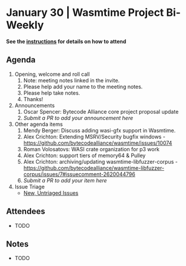 # January 30 | Wasmtime Project Bi-Weekly

**See the [instructions](../README.md) for details on how to attend**

## Agenda

1. Opening, welcome and roll call
   1. Note: meeting notes linked in the invite.
   1. Please help add your name to the meeting notes.
   1. Please help take notes.
   1. Thanks!
1. Announcements
   1. Oscar Spencer: Bytecode Alliance core project proposal update
   1. _Submit a PR to add your announcement here_
1. Other agenda items
   1. Mendy Berger: Discuss adding wasi-gfx support in Wasmtime.
   1. Alex Crichton: Extending MSRV/Security bugfix windows - https://github.com/bytecodealliance/wasmtime/issues/10074
   1. Roman Volosatovs: WASI crate organization for p3 work
   1. Alex Crichton: support tiers of memory64 & Pulley
   1. Alex Crichton: archiving/updating wasmtime-libfuzzer-corpus - https://github.com/bytecodealliance/wasmtime-libfuzzer-corpus/issues/7#issuecomment-2620044796
   1. _Submit a PR to add your item here_
1. Issue Triage
   * [New, Untriaged Issues](https://github.com/bytecodealliance/wasmtime/issues?q=is%3Aopen+comments%3A%3C2+created%3A%3E%3D2024-12-19)

## Attendees

* TODO

## Notes

* TODO
